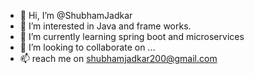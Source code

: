 - 👋 Hi, I’m @ShubhamJadkar
- 👀 I’m interested in Java and frame works.
- 🌱 I’m currently learning spring boot and microservices 
- 💞️ I’m looking to collaborate on ...
- 📫 reach me on shubhamjadkar200@gmail.com




